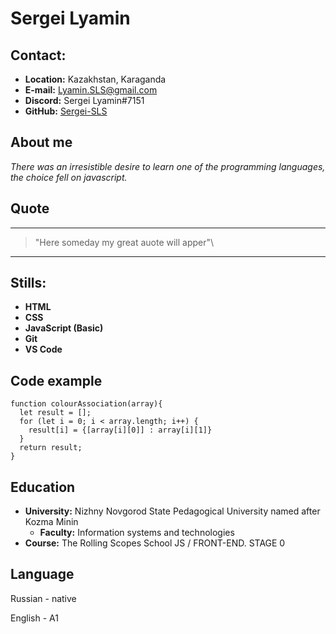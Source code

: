 # Sergei Lyamin

## Contact:

* **Location:** Kazakhstan, Karaganda
* **E-mail:** Lyamin.SLS@gmail.com
* **Discord:** Sergei Lyamin#7151
* **GitHub:** [Sergei-SLS](https://github.com/sergei-sls)

## About me

*There was an irresistible desire to learn one of the programming languages, the choice fell on javascript.*

## Quote
--------------------------------------------
> \"Here someday my great auote will apper"\
--------------------------------------------

## Stills:

* **HTML**
* **CSS**
* **JavaScript (Basic)**
* **Git**
* **VS Code**

## Code example

```
function colourAssociation(array){
  let result = [];
  for (let i = 0; i < array.length; i++) {
    result[i] = {[array[i][0]] : array[i][1]}
  }
  return result;
}
```

## Education
* **University:** Nizhny Novgorod State Pedagogical University named after Kozma Minin
  * **Faculty:** Information systems and technologies
* **Course:**  The Rolling Scopes School JS / FRONT-END. STAGE 0

## Language
Russian - native

  English - A1